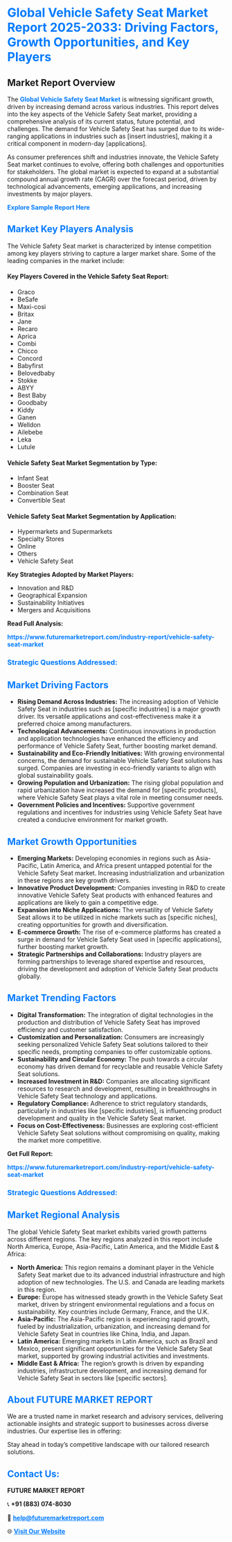 <h1 style="color: #007BFF;">Global Vehicle Safety Seat Market Report 2025-2033: Driving Factors, Growth Opportunities, and Key Players</h1>

<section id="overview">
<h2>Market Report Overview</h2>
<p>The <a href="https://www.futuremarketreport.com/industry-report/vehicle-safety-seat-market" style="color: #007BFF; text-decoration: none;"><strong>Global Vehicle Safety Seat Market</strong></a> is witnessing significant growth, driven by increasing demand across various industries. This report delves into the key aspects of the Vehicle Safety Seat market, providing a comprehensive analysis of its current status, future potential, and challenges. The demand for Vehicle Safety Seat has surged due to its wide-ranging applications in industries such as [insert industries], making it a critical component in modern-day [applications].</p>
<p>As consumer preferences shift and industries innovate, the Vehicle Safety Seat market continues to evolve, offering both challenges and opportunities for stakeholders. The global market is expected to expand at a substantial compound annual growth rate (CAGR) over the forecast period, driven by technological advancements, emerging applications, and increasing investments by major players.</p>
</section>

<section id="overview">
<p><a href="https://www.futuremarketreport.com/request-sample/reportId=126371" style="color: #007BFF; text-decoration: none;"><strong>Explore Sample Report Here</strong></a></p>
</section>

<section id="key-players">
<h2 style="color: #007BFF;">Market Key Players Analysis</h2>
<p>The Vehicle Safety Seat market is characterized by intense competition among key players striving to capture a larger market share. Some of the leading companies in the market include:</p>
<h4>Key Players Covered in the Vehicle Safety Seat Report:</h4>
<ul><li>Graco</li><li>BeSafe</li><li>Maxi-cosi</li><li>Britax</li><li>Jane</li><li>Recaro</li><li>Aprica</li><li>Combi</li><li>Chicco</li><li>Concord</li><li>Babyfirst</li><li>Belovedbaby</li><li>Stokke</li><li>ABYY</li><li>Best Baby</li><li>Goodbaby</li><li>Kiddy</li><li>Ganen</li><li>Welldon</li><li>Ailebebe</li><li>Leka</li><li>Lutule</li></ul>
<h4>Vehicle Safety Seat Market Segmentation by Type:</h4>
<ul><li>Infant Seat</li><li>Booster Seat</li><li>Combination Seat</li><li>Convertible Seat</li></ul>

<h4>Vehicle Safety Seat Market Segmentation by Application:</h4>
<ul><li>Hypermarkets and Supermarkets</li><li>Specialty Stores</li><li>Online</li><li>Others</li><li>Vehicle Safety Seat</li></ul>
<p><strong>Key Strategies Adopted by Market Players:</strong></p>
<ul>
<li>Innovation and R&D</li>
<li>Geographical Expansion</li>
<li>Sustainability Initiatives</li>
<li>Mergers and Acquisitions</li>
</ul>
</section>

<section>
<p><strong>Read Full Analysis: </strong></p><a href="https://www.futuremarketreport.com/industry-report/vehicle-safety-seat-market" style="color: #007BFF; text-decoration: none;"><strong>https://www.futuremarketreport.com/industry-report/vehicle-safety-seat-market</strong></a>
<h3 style="color: #007BFF;">Strategic Questions Addressed:</h3>
</section>

<section id="driving-factors">
<h2 style="color: #007BFF;">Market Driving Factors</h2>
<ul>
<li><strong>Rising Demand Across Industries:</strong> The increasing adoption of Vehicle Safety Seat in industries such as [specific industries] is a major growth driver. Its versatile applications and cost-effectiveness make it a preferred choice among manufacturers.</li>
<li><strong>Technological Advancements:</strong> Continuous innovations in production and application technologies have enhanced the efficiency and performance of Vehicle Safety Seat, further boosting market demand.</li>
<li><strong>Sustainability and Eco-Friendly Initiatives:</strong> With growing environmental concerns, the demand for sustainable Vehicle Safety Seat solutions has surged. Companies are investing in eco-friendly variants to align with global sustainability goals.</li>
<li><strong>Growing Population and Urbanization:</strong> The rising global population and rapid urbanization have increased the demand for [specific products], where Vehicle Safety Seat plays a vital role in meeting consumer needs.</li>
<li><strong>Government Policies and Incentives:</strong> Supportive government regulations and incentives for industries using Vehicle Safety Seat have created a conducive environment for market growth.</li>
</ul>
</section>

<section id="growth-opportunities">
<h2 style="color: #007BFF;">Market Growth Opportunities</h2>
<ul>
<li><strong>Emerging Markets:</strong> Developing economies in regions such as Asia-Pacific, Latin America, and Africa present untapped potential for the Vehicle Safety Seat market. Increasing industrialization and urbanization in these regions are key growth drivers.</li>
<li><strong>Innovative Product Development:</strong> Companies investing in R&D to create innovative Vehicle Safety Seat products with enhanced features and applications are likely to gain a competitive edge.</li>
<li><strong>Expansion into Niche Applications:</strong> The versatility of Vehicle Safety Seat allows it to be utilized in niche markets such as [specific niches], creating opportunities for growth and diversification.</li>
<li><strong>E-commerce Growth:</strong> The rise of e-commerce platforms has created a surge in demand for Vehicle Safety Seat used in [specific applications], further boosting market growth.</li>
<li><strong>Strategic Partnerships and Collaborations:</strong> Industry players are forming partnerships to leverage shared expertise and resources, driving the development and adoption of Vehicle Safety Seat products globally.</li>
</ul>
</section>

<section id="trending-factors">
<h2 style="color: #007BFF;">Market Trending Factors</h2>
<ul>
<li><strong>Digital Transformation:</strong> The integration of digital technologies in the production and distribution of Vehicle Safety Seat has improved efficiency and customer satisfaction.</li>
<li><strong>Customization and Personalization:</strong> Consumers are increasingly seeking personalized Vehicle Safety Seat solutions tailored to their specific needs, prompting companies to offer customizable options.</li>
<li><strong>Sustainability and Circular Economy:</strong> The push towards a circular economy has driven demand for recyclable and reusable Vehicle Safety Seat solutions.</li>
<li><strong>Increased Investment in R&D:</strong> Companies are allocating significant resources to research and development, resulting in breakthroughs in Vehicle Safety Seat technology and applications.</li>
<li><strong>Regulatory Compliance:</strong> Adherence to strict regulatory standards, particularly in industries like [specific industries], is influencing product development and quality in the Vehicle Safety Seat market.</li>
<li><strong>Focus on Cost-Effectiveness:</strong> Businesses are exploring cost-efficient Vehicle Safety Seat solutions without compromising on quality, making the market more competitive.</li>
</ul>
</section>

<section>
<p><strong>Get Full Report: </strong></p><a href="https://www.futuremarketreport.com/industry-report/vehicle-safety-seat-market" style="color: #007BFF; text-decoration: none;"><strong>https://www.futuremarketreport.com/industry-report/vehicle-safety-seat-market</strong></a>
<h3 style="color: #007BFF;">Strategic Questions Addressed:</h3>
</section>


<section id="regional-analysis">
<h2 style="color: #007BFF;">Market Regional Analysis</h2>
<p>The global Vehicle Safety Seat market exhibits varied growth patterns across different regions. The key regions analyzed in this report include North America, Europe, Asia-Pacific, Latin America, and the Middle East & Africa:</p>
<ul>
<li><strong>North America:</strong> This region remains a dominant player in the Vehicle Safety Seat market due to its advanced industrial infrastructure and high adoption of new technologies. The U.S. and Canada are leading markets in this region.</li>
<li><strong>Europe:</strong> Europe has witnessed steady growth in the Vehicle Safety Seat market, driven by stringent environmental regulations and a focus on sustainability. Key countries include Germany, France, and the U.K.</li>
<li><strong>Asia-Pacific:</strong> The Asia-Pacific region is experiencing rapid growth, fueled by industrialization, urbanization, and increasing demand for Vehicle Safety Seat in countries like China, India, and Japan.</li>
<li><strong>Latin America:</strong> Emerging markets in Latin America, such as Brazil and Mexico, present significant opportunities for the Vehicle Safety Seat market, supported by growing industrial activities and investments.</li>
<li><strong>Middle East & Africa:</strong> The region’s growth is driven by expanding industries, infrastructure development, and increasing demand for Vehicle Safety Seat in sectors like [specific sectors].</li>
</ul>
</section>

<footer>
<h2 style="color: #007BFF;">About FUTURE MARKET REPORT</h2>
<p>We are a trusted name in market research and advisory services, delivering actionable insights and strategic support to businesses across diverse industries. Our expertise lies in offering:</p>

<p>Stay ahead in today’s competitive landscape with our tailored research solutions.</p>

<h2 style="color: #007BFF;">Contact Us:</h2>
<p><strong>FUTURE MARKET REPORT</strong></p>
<p>📞 <strong>+91 (883) 074-8030</strong></p>
<p>📧 <strong><a href="mailto:help@futuremarketreport.com" style="color: #007BFF;">help@futuremarketreport.com</a></strong></p>
<p>🌐 <strong><a href="https://www.futuremarketreport.com/" style="color: #007BFF;">Visit Our Website</a></strong></p>
</footer>